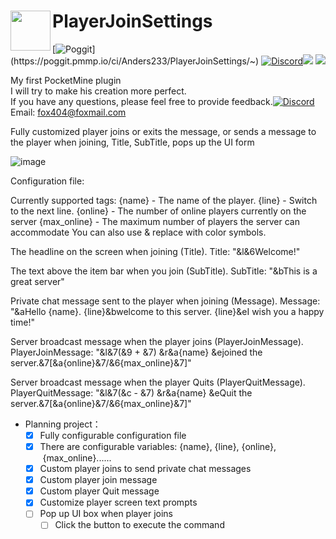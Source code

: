 <h1>PlayerJoinSettings<img src="https://github.com/Anders233/PlayerJoinSettings/blob/master/icon.png" height="64" width="64" align="left"></img></h1>

[![Poggit](https://poggit.pmmp.io/ci.shield/Anders233/PlayerJoinSettings/~)](https://poggit.pmmp.io/ci/Anders233/PlayerJoinSettings/~) [![Discord](https://img.shields.io/discord/555689914679951380.svg)](https://discord.gg/jKh85hR)[![](https://poggit.pmmp.io/shield.state/PlayerJoinSettings)](https://poggit.pmmp.io/p/PlayerJoinSettings)
<a href="https://poggit.pmmp.io/p/PlayerJoinSettings"><img src="https://poggit.pmmp.io/shield.state/PlayerJoinSettings"></a>

My first PocketMine plugin<br />
I will try to make his creation more perfect.<br />
If you have any questions, please feel free to provide feedback.[![Discord](https://img.shields.io/discord/555689914679951380.svg)](https://discord.gg/jKh85hR)<br />
Email: fox404@foxmail.com<br />

Fully customized player joins or exits the message, 
or sends a message to the player when joining, Title, SubTitle, pops up the UI form

![image](https://github.com/Anders233/PlayerJoinSettings/blob/master/Demonstration.png)

Configuration file:

Currently supported tags:
{name}          - The name of the player.
{line}          - Switch to the next line.
{online}        - The number of online players currently on the server
{max_online}    - The maximum number of players the server can accommodate
You can also use & replace with color symbols.

The headline on the screen when joining (Title).
Title: "&l&6Welcome!"

The text above the item bar when you join (SubTitle).
SubTitle: "&bThis is a great server"

Private chat message sent to the player when joining (Message).
Message: "&aHello {name}. {line}&bwelcome to this server. {line}&eI wish you a happy time!"

Server broadcast message when the player joins (PlayerJoinMessage).
PlayerJoinMessage: "&l&7(&9 + &7) &r&a{name} &ejoined the server.&7[&a{online}&7/&6{max_online}&7]"

Server broadcast message when the player Quits (PlayerQuitMessage).
PlayerQuitMessage: "&l&7(&c - &7) &r&a{name} &eQuit the server.&7[&a{online}&7/&6{max_online}&7]"

- Planning project：
  - [x] Fully configurable configuration file
  - [x] There are configurable variables: {name}, {line}, {online},
 {max_online}......
  - [x]	Custom player joins to send private chat messages
  - [x]	Custom player join message
  - [x]	Custom player Quit message
  - [x]	Customize player screen text prompts
  - [ ]	Pop up UI box when player joins
    - [ ] Click the button to execute the command
